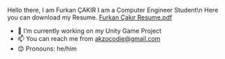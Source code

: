   Hello there, I am Furkan ÇAKIR
  I am a Computer Engineer Student\n
  Here you can download my Resume.
  [Furkan Çakır Resume.pdf](https://github.com/AkzoCodie/AkzoCodie/files/13709521/Furkan.Cakir.Resume.pdf)


- 🌱 I’m currently working on my Unity Game Project
- 📫 You can reach me from akzocodie@gmail.com
- 😊 Pronouns: he/him
